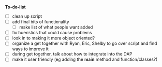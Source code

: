 __To-do-list__
* [ ] clean up script
* [ ] add final bits of functionality
  * [ ] make list of what people want added   
* [ ] fix hueristics that could cause problems
* [ ] look in to making it more object oriented? 
* [ ] organize a get together with Ryan, Eric, Shelby to go over script and find ways to improve it 
* [ ] during get together, talk about how to integrate into the DAP
* [ ] make it user friendly (eg adding the __main__ method and function/classes?)
